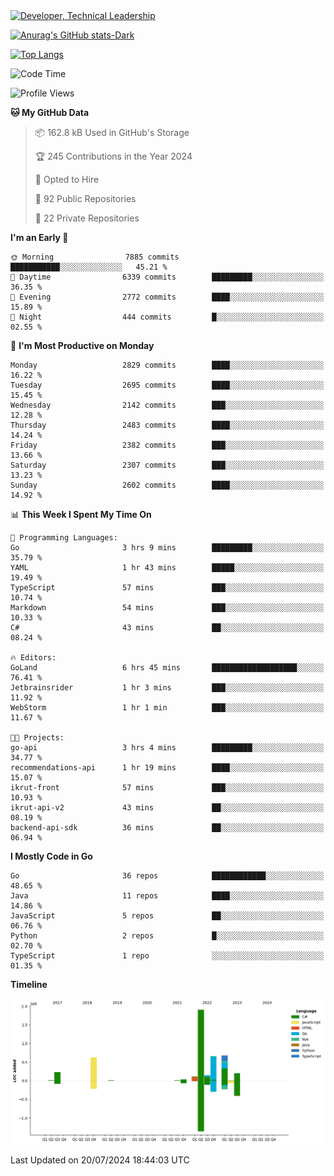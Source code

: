 <div>
  <a href="https://www.linkedin.com/in/arielpineiro/" target="_blank" rel="nofollow noopener noreferrer">
    <img src="https://img.shields.io/badge/-LinkedIn-%230077B5?style=for-the-badge&logo=linkedin&logoColor=white" alt="Developer, Technical Leadership" title="Ariel Piñeiro">
  </a>
</div>

[![Anurag's GitHub stats-Dark](https://github-readme-stats.vercel.app/api?username=arielsrv&show_icons=true&theme=dark#gh-dark-mode-only)](https://github.com/anuraghazra/github-readme-stats#gh-dark-mode-only)

[![Top Langs](https://github-readme-stats.vercel.app/api/top-langs/?username=arielsrv&layout=compact&langs_count=10&theme=dark#gh-dark-mode-only)](https://github.com/anuraghazra/github-readme-stats&theme=dark#gh-dark-mode-only)

<!--START_SECTION:waka-->
![Code Time](http://img.shields.io/badge/Code%20Time-1%2C024%20hrs%2010%20mins-blue)

![Profile Views](http://img.shields.io/badge/Profile%20Views-1-blue)

**🐱 My GitHub Data** 

> 📦 162.8 kB Used in GitHub's Storage 
 > 
> 🏆 245 Contributions in the Year 2024
 > 
> 💼 Opted to Hire
 > 
> 📜 92 Public Repositories 
 > 
> 🔑 22 Private Repositories 
 > 
**I'm an Early 🐤** 

```text
🌞 Morning                7885 commits        ███████████░░░░░░░░░░░░░░   45.21 % 
🌆 Daytime                6339 commits        █████████░░░░░░░░░░░░░░░░   36.35 % 
🌃 Evening                2772 commits        ████░░░░░░░░░░░░░░░░░░░░░   15.89 % 
🌙 Night                  444 commits         █░░░░░░░░░░░░░░░░░░░░░░░░   02.55 % 
```
📅 **I'm Most Productive on Monday** 

```text
Monday                   2829 commits        ████░░░░░░░░░░░░░░░░░░░░░   16.22 % 
Tuesday                  2695 commits        ████░░░░░░░░░░░░░░░░░░░░░   15.45 % 
Wednesday                2142 commits        ███░░░░░░░░░░░░░░░░░░░░░░   12.28 % 
Thursday                 2483 commits        ████░░░░░░░░░░░░░░░░░░░░░   14.24 % 
Friday                   2382 commits        ███░░░░░░░░░░░░░░░░░░░░░░   13.66 % 
Saturday                 2307 commits        ███░░░░░░░░░░░░░░░░░░░░░░   13.23 % 
Sunday                   2602 commits        ████░░░░░░░░░░░░░░░░░░░░░   14.92 % 
```


📊 **This Week I Spent My Time On** 

```text
💬 Programming Languages: 
Go                       3 hrs 9 mins        █████████░░░░░░░░░░░░░░░░   35.79 % 
YAML                     1 hr 43 mins        █████░░░░░░░░░░░░░░░░░░░░   19.49 % 
TypeScript               57 mins             ███░░░░░░░░░░░░░░░░░░░░░░   10.74 % 
Markdown                 54 mins             ███░░░░░░░░░░░░░░░░░░░░░░   10.33 % 
C#                       43 mins             ██░░░░░░░░░░░░░░░░░░░░░░░   08.24 % 

🔥 Editors: 
GoLand                   6 hrs 45 mins       ███████████████████░░░░░░   76.41 % 
Jetbrainsrider           1 hr 3 mins         ███░░░░░░░░░░░░░░░░░░░░░░   11.92 % 
WebStorm                 1 hr 1 min          ███░░░░░░░░░░░░░░░░░░░░░░   11.67 % 

🐱‍💻 Projects: 
go-api                   3 hrs 4 mins        █████████░░░░░░░░░░░░░░░░   34.77 % 
recommendations-api      1 hr 19 mins        ████░░░░░░░░░░░░░░░░░░░░░   15.07 % 
ikrut-front              57 mins             ███░░░░░░░░░░░░░░░░░░░░░░   10.93 % 
ikrut-api-v2             43 mins             ██░░░░░░░░░░░░░░░░░░░░░░░   08.19 % 
backend-api-sdk          36 mins             ██░░░░░░░░░░░░░░░░░░░░░░░   06.94 % 
```

**I Mostly Code in Go** 

```text
Go                       36 repos            ████████████░░░░░░░░░░░░░   48.65 % 
Java                     11 repos            ████░░░░░░░░░░░░░░░░░░░░░   14.86 % 
JavaScript               5 repos             ██░░░░░░░░░░░░░░░░░░░░░░░   06.76 % 
Python                   2 repos             █░░░░░░░░░░░░░░░░░░░░░░░░   02.70 % 
TypeScript               1 repo              ░░░░░░░░░░░░░░░░░░░░░░░░░   01.35 % 
```



**Timeline**

![Lines of Code chart](https://raw.githubusercontent.com/arielsrv/arielsrv/main/assets/bar_graph.png)


 Last Updated on 20/07/2024 18:44:03 UTC
<!--END_SECTION:waka-->
